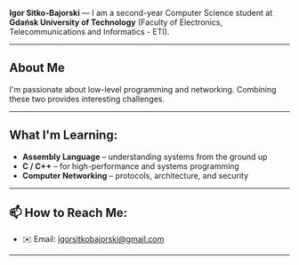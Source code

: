 **Igor Sitko-Bajorski** — I am a second-year Computer Science student at **Gdańsk University of Technology** (Faculty of Electronics, Telecommunications and Informatics - ETI).

---

## About Me
I'm passionate about low-level programming and networking. Combining these two provides interesting challenges.

---

## What I'm Learning:
- **Assembly Language** – understanding systems from the ground up
- **C / C++** – for high-performance and systems programming
- **Computer Networking** – protocols, architecture, and security

---

## 📫 How to Reach Me:
- ✉️ Email: [igorsitkobajorski@gmail.com](mailto:igorsitkobajorski@gmail.com)

---

<!---
Veruan/Veruan is a ✨ special ✨ repository because its `README.md` (this file) appears on your GitHub profile.
You can click the Preview link to take a look at your changes.
--->
